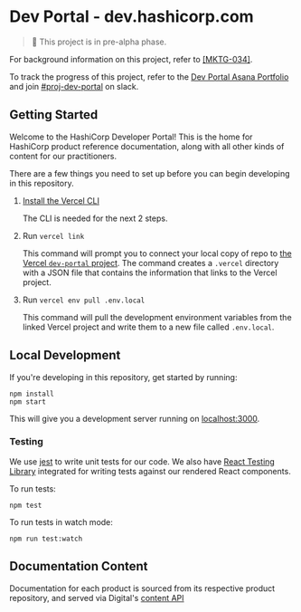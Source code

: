 # Dev Portal - dev.hashicorp.com

> 🚧 This project is in pre-alpha phase.

For background information on this project, refer to [[MKTG-034]](https://docs.google.com/document/d/1ASyBOCWWP8VUahbL5c5y0qrDMgqhYdXJ2h15xzh3JtA/edit#heading=h.spiwwyows3cr).

To track the progress of this project, refer to the [Dev Portal Asana Portfolio](https://app.asana.com/0/portfolio/1200682159451359/list) and join [#proj-dev-portal](https://hashicorp.slack.com/archives/C01KCU4HDPY) on slack.

## Getting Started

Welcome to the HashiCorp Developer Portal! This is the home for HashiCorp product reference documentation, along with all other kinds of content for our practitioners.

There are a few things you need to set up before you can begin developing in this repository.

1. [Install the Vercel CLI](https://vercel.com/cli)

   The CLI is needed for the next 2 steps.

2. Run `vercel link`

   This command will prompt you to connect your local copy of repo to [the Vercel `dev-portal` project](https://vercel.com/hashicorp/dev-portal). The command creates a `.vercel` directory with a JSON file that contains the information that links to the Vercel project.

3. Run `vercel env pull .env.local`

   This command will pull the development environment variables from the linked Vercel project and write them to a new file called `.env.local`.

## Local Development

If you're developing in this repository, get started by running:

```
npm install
npm start
```

This will give you a development server running on [localhost:3000](http://localhost:3000).

### Testing

We use [jest](https://jestjs.io/) to write unit tests for our code. We also have [React Testing Library](https://testing-library.com/docs/react-testing-library/intro/) integrated for writing tests against our rendered React components.

To run tests:

```
npm test
```

To run tests in watch mode:

```
npm run test:watch
```

## Documentation Content

Documentation for each product is sourced from its respective product repository, and served via Digital's [content API](https://github.com/hashicorp/mktg-content-workflows/#get-apicontentproductfullpath)
